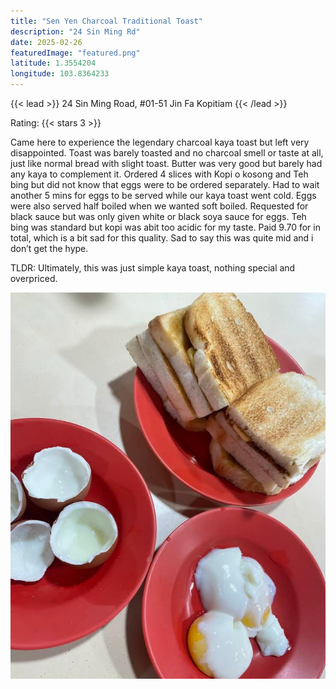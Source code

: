 ```yaml
---
title: "Sen Yen Charcoal Traditional Toast"
description: "24 Sin Ming Rd"
date: 2025-02-26
featuredImage: "featured.png"
latitude: 1.3554204
longitude: 103.8364233
---
```


{{< lead >}}
24 Sin Ming Road, #01-51 Jin Fa Kopitiam
{{< /lead >}}

Rating: {{< stars 3 >}}

Came here to experience the legendary charcoal kaya toast but left very disappointed. Toast was barely toasted and no charcoal smell or taste at all, just like normal bread with slight toast. Butter was very good but barely had any kaya to complement it. Ordered 4 slices with Kopi o kosong and Teh bing but did not know that eggs were to be ordered separately. Had to wait another 5 mins for eggs to be served while our kaya toast went cold. Eggs were also served half boiled when we wanted soft boiled. Requested for black sauce but was only given white or black soya sauce for eggs. Teh bing was standard but kopi was abit too acidic for my taste. Paid 9.70 for in total, which is a bit sad for this quality. Sad to say this was quite mid and i don’t get the hype.

TLDR: Ultimately, this was just simple kaya toast, nothing special and overpriced.

![Our meal](featured.png "What we ordered")